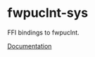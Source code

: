# fwpuclnt-sys #
FFI bindings to fwpuclnt.

[Documentation](https://retep998.github.io/doc/fwpuclnt-sys/)
